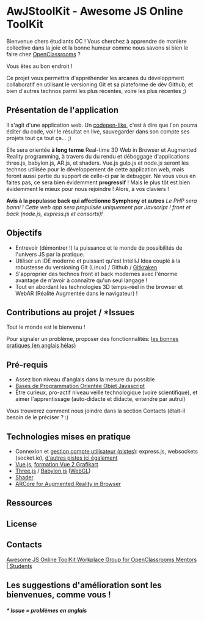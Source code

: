 # AwJStoolKit - Awesome JS Online ToolKit
Bienvenue chers étudiants OC ! Vous cherchez à apprendre de manière collective dans la joie et la bonne humeur
comme nous savons si bien le faire chez [OpenClassrooms](https://openclassrooms.com/) ?

Vous êtes au bon endroit !

Ce projet vous permettra d'appréhender les arcanes du développment collaboratif en utilisant le versioning
Git et sa plateforme de dév Github, et bien d'autres technos parmi les plus récentes, voire les plus récentes ;)

## Présentation de l'application

Il s'agit d'une application web. Un [codepen-like](https://codepen.io/#), c'est à dire que l'on pourra éditer du code, voir le résultat en
live, sauvegarder dans son compte ses projets tout ça tout ça... ;)

Elle sera orientée **à long terme** Real-time 3D Web in Browser et Augmented Reality programming, à travers du  du rendu et déboggage
d'applications three.js, babylon.js, AR.js, et shaders. Vue.js gulp.js et node.js seront les technos utilisée pour 
le développement de cette application web, mais feront aussi partie du support de celle-ci par le debugger. Ne vous
vous en faites pas, ce sera bien évidemment **progressif** ! Mais le plus tôt est bien évidemment le mieux pour nous 
rejoindre ! Alors, à vos claviers !

**Avis à la populasse back qui affectionne Symphony et autres**
*Le PHP sera banni ! Cette web app sera propulsée uniquement par Javscript ! front et back (node.js, express.js et consorts)!*

## Objectifs
* Entrevoir (démontrer !) la puissance et le monde de possibilités de l'univers JS par la pratique.
* Utiliser un IDE moderne et puissant qu'est IntelliJ Idea couplé à la robustesse du versioning Git (Linux) / Github / 
[Gitkraken](https://www.grafikart.fr/formations/git/gitkraken)
* S'approprier des technos front et back modernes avec l'énorme avantage de n'avoir à connaître qu'un seul langage !
* Tout en abordant les technologies 3D temps-réel in the browser et WebAR (Réalité Augmentée dans le navigateur) !

## Contributions au projet / *Issues
Tout le monde est le bienvenu !

Pour signaler un problème, proposer des fonctionnalités: [les bonnes pratiques (en anglais hélas)](https://guides.github.com/features/issues/)


## Pré-requis
* Assez bon niveau d'anglais dans la mesure du possible
* [Bases de Programmation Orientée Objet Javascript](https://openclassrooms.com/courses/apprenez-a-coder-avec-javascript/trop-classe-la-poo)
* Être curieux, pro-actif niveau veille technologique (voire scientifique), et aimer l'apprentissage (auto-didacte et didacte, entendre par autrui)

Vous trouverez comment nous joindre dans la section Contacts (était-il besoin de le préciser ? :)

## Technologies mises en pratique
* Connexion et [gestion compte utilisateur (pistes)](https://www.google.fr/search?q=Syst%C3%A8me+de+connexion+espace+perso+avec+Node.js&ie=utf-8&oe=utf-8&client=firefox-b-ab&gfe_rd=cr&dcr=0&ei=UK-sWcXIOqP_8AesyqmYAw): express.js, websockets (socket.io),
 [d'autres pistes ici également](https://www.google.fr/search?client=firefox-b-ab&dcr=0&q=user+account+socket.io&oq=user+account+socket.io&gs_l=psy-ab.3...5588.5588.0.6320.1.1.0.0.0.0.68.68.1.1.0....0...1..64.psy-ab..0.0.0.PxPl4vZqAa0)
* [Vue.js](https://fr.vuejs.org/v2/guide/index.html), [formation Vue 2 Grafikart]()
* [Three.js](https://www.alsacreations.com/tuto/lire/1572-webgl-3d-three-canvas-threejs.html) / [Babylon.js](https://www.demonixis.net/premier-pas-en-3d-avec-webgl-et-babylon-js/) ([WebGL](https://www.google.fr/search?q=%22webgl&ie=utf-8&oe=utf-8&client=firefox-b-ab&gfe_rd=cr&dcr=0&ei=xyWtWcj8D6n_8Ae3kK6wBg))
* [Shader](https://shaderfrog.com/)
* [ARCore for Augmented Reality in Browser](https://www.blog.google/products/google-vr/arcore-augmented-reality-android-scale/)

## Ressources

## License

## Contacts
[Awesome JS Online ToolKit Workplace Group for OpenClassrooms Mentors | Students](https://openclassrooms.facebook.com/groups/113438132681187/?nux=highlight_create_post)

## Les suggestions d'amélioration sont les bienvenues, comme vous !
##### * Issue = problèmes en anglais

